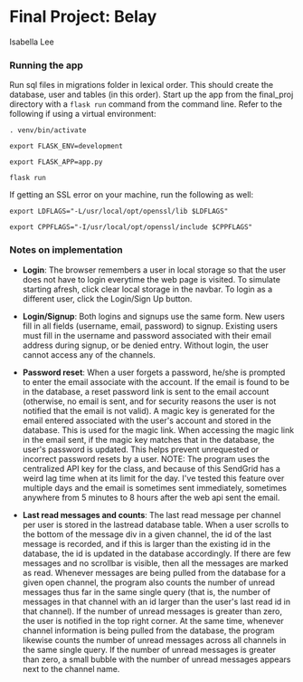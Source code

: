 # Final Project: Belay 

Isabella Lee

### Running the app 

Run sql files in migrations folder in lexical order. This should create the database, user and tables (in this order). Start up the app from the final_proj directory with a ```flask run``` command from the command line. Refer to the following if using a virtual environment:

```. venv/bin/activate```

```export FLASK_ENV=development```

```export FLASK_APP=app.py```

```flask run```

If getting an SSL error on your machine, run the following as well:

```export LDFLAGS="-L/usr/local/opt/openssl/lib $LDFLAGS"``` 

```export CPPFLAGS="-I/usr/local/opt/openssl/include $CPPFLAGS"```

### Notes on implementation
- **Login**: The browser remembers a user in local storage so that the user does not have to login everytime the web page is visited. To simulate starting afresh, click clear local storage in the navbar. To login as a different user, click the Login/Sign Up button.

- **Login/Signup**: Both logins and signups use the same form. New users fill in all fields (username, email, password) to signup. Existing users must fill in the username and password associated with their email address during signup, or be denied entry. Without login, the user cannot access any of the channels. 

- **Password reset**: When a user forgets a password, he/she is prompted to enter the email associate with the account. If the email is found to be in the database, a reset password link is sent to the email account (otherwise, no email is sent, and for security reasons the user is not notified that the email is not valid). A magic key is generated for the email entered associated with the user's account and stored in the database. This is used for the magic link. When accessing the magic link in the email sent, if the magic key matches that in the database, the user's password is updated. This helps prevent unrequested or incorrect password resets by a user. NOTE: The program uses the centralized API key for the class, and because of this SendGrid has a weird lag time when at its limit for the day. I've tested this feature over multiple days and the email is sometimes sent immediately, sometimes anywhere from 5 minutes to 8 hours after the web api sent the email.

- **Last read messages and counts**: The last read message per channel per user is stored in the lastread database table. When a user scrolls to the bottom of the message div in a given channel, the id of the last message is recorded, and if this is larger than the existing id in the database, the id is updated in the database accordingly. If there are few messages and no scrollbar is visible, then all the messages are marked as read. Whenever messages are being pulled from the database for a given open channel, the program also counts the number of unread messages thus far in the same single query (that is, the number of messages in that channel with an id larger than the user's last read id in that channel). If the number of unread messages is greater than zero, the user is notified in the top right corner. 
At the same time, whenever channel information is being pulled from the database, the program likewise counts the number of unread messages across all channels in the same single query. If the number of unread messages is greater than zero, a small bubble with the number of unread messages appears next to the channel name.

